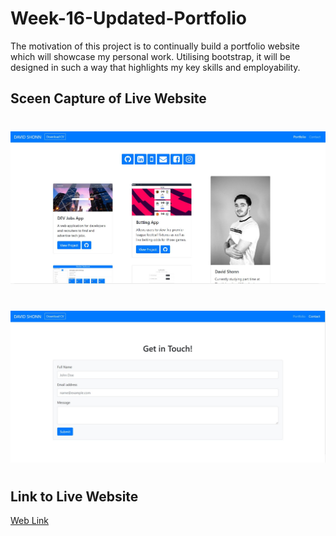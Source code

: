 # Week-16-Updated-Portfolio

The motivation of this project is to continually build a portfolio website which will showcase my personal work. Utilising bootstrap, it will be designed in such a way that highlights my key skills and employability.

## Sceen Capture of Live Website
#

![WebPage ScreenCapture](./Assets/Porfolio-Capture.JPG "Portfolio Page Capture")
#
![WebPage ScreenCapture](./Assets/Contact-capture.JPG "Contact Page Capture")

#
## Link to Live Website

[Web Link](https://davidlshonn.github.io/week-16-portfolio-update/ "My Portfolio")